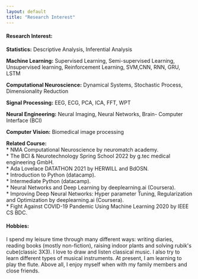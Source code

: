 ```yaml
---
layout: default
title: "Research Interest"
---
```


  <div class="row g-5 mb-3">
   <div class="col-md-12">
    <h4 class="fw-bold border-bottom pb-3 mb-5">Research Interest:</h4>
    <P><b>Statistics:</b> Descriptive Analysis, Inferential Analysis </p>
    <p><b> Machine Learning:</b> Supervised Learning, Semi-supervised Learning, Unsupervised learning, Reinforcement Learning, SVM,CNN, RNN, GRU, LSTM </p>
    <p><b>Computational Neuroscience:</b> Dynamical Systems, Stochastic Process, Dimensionality Reduction </p>
    <p><b> Signal Processing:</b> EEG, ECG, PCA, ICA, FFT, WPT</p>
    <p><b>Neural Engineering:</b> Neural Imaging, Neural Networks, Brain- Computer Interface (BCI) </p>
    <p><b>Computer Vision:</b> Biomedical image processing </p>

  </div>
   <p><b>Related Course:</b> <br>
    * NMA Computational Neuroscience by neuromatch academy. <br>
    * The BCI & Neurotechnology Spring School 2022 by g.tec medical engineering GmbH.<br>
    * Ada Lovelace DATATHON 2021 by HERWILL and BdOSN. <br>
    *	Introduction to Python (datacamp). <br>
    * Intermediate Python (datacamp). <br>
    * Neural Networks and Deep Learning by deeplearning.ai (Coursera). <br>
    *	Improving Deep Neural Networks: Hyper parameter Tuning, Regularization and Optimization by deeplearning.ai (Coursera).<br>
    * Fight Against COVID-19 Pandemic Using Machine Learning 2020 by IEEE CS BDC.
  </p>
  </div>
  
 <div class="row g-5 mb-3">
   <div class="col-md-12">
   <h4 class="fw-bold border-bottom pb-3 mb-5">Hobbies:</h4>
   <p>
    I spend my leisure time through many different ways: writing diaries, reading books (mostly non-fiction), raising indoor plants and solving 
    rubik's cube(classic 3X3). I love to draw and listen classical music. I also try to learn different types of musical instruments. At present, I am learning to play
    the flute. Above all, I enjoy myself when with my family members and close friends. 
 </p>
    </div>
</div>
